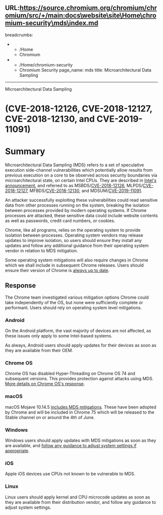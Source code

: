 URL:https://source.chromium.org/chromium/chromium/src/+/main:docs\website\site\Home\chromium-security\mds\index.md
---
breadcrumbs:
- - /Home
  - Chromium
- - /Home/chromium-security
  - Chromium Security
page_name: mds
title: Microarchitectural Data Sampling
---

Microarchitectural Data Sampling

# (CVE-2018-12126, CVE-2018-12127, CVE-2018-12130, and CVE-2019-11091)

# Summary

Microarchitectural Data Sampling (MDS) refers to a set of speculative execution
side-channel vulnerabilities which potentially allow results from previous
execution on a core to be observed across security boundaries via
microarchitectural state, on certain Intel CPUs. They are described in [Intel's
announcement](https://www.intel.com/content/www/us/en/security-center/advisory/intel-sa-00233.html),
and referred to as
MSBDS/[CVE-2018-12126](https://cve.mitre.org/cgi-bin/cvename.cgi?name=2018-12126),
MLPDS/[CVE-2018-12127](https://cve.mitre.org/cgi-bin/cvename.cgi?name=2018-12127),
MFBDS/[CVE-2018-12130](https://cve.mitre.org/cgi-bin/cvename.cgi?name=2018-12130),
and
MDSUM/[CVE-2019-11091](https://cve.mitre.org/cgi-bin/cvename.cgi?name=2019-11091).

An attacker successfully exploiting these vulnerabilities could read sensitive
data from other processes running on the system, breaking the isolation between
processes provided by modern operating systems. If Chrome processes are
attacked, these sensitive data could include website contents as well as
passwords, credit card numbers, or cookies.

Chrome, like all programs, relies on the operating system to provide isolation
between processes. Operating system vendors may release updates to improve
isolation, so users should ensure they install any updates and follow any
additional guidance from their operating system vendor in relation to MDS
mitigation.

Some operating system mitigations will also require changes in Chrome which we
shall include in subsequent Chrome releases. Users should ensure their version
of Chrome is [always up to
date](https://support.google.com/chrome/answer/95414?co=GENIE.Platform%3DDesktop).

## Response

The Chrome team investigated various mitigation options Chrome could take
independently of the OS, but none were sufficiently complete or performant.
Users should rely on operating system level mitigations.

### Android

On the Android platform, the vast majority of devices are not affected, as these
issues only apply to some Intel-based systems.

As always, Android users should apply updates for their devices as soon as they
are available from their OEM.

### Chrome OS

Chrome OS has disabled Hyper-Threading on Chrome OS 74 and subsequent versions.
This provides protection against attacks using MDS. [More details on Chrome OS's
response](/chromium-os/mds-on-chromeos).

### macOS

macOS Mojave 10.14.5 [includes MDS
mitigations](https://support.apple.com/en-us/HT210107). These have been adopted
by Chrome and will be included in Chrome 75 which will be released to the Stable
channel on or around the 4th of June.

### Windows

Windows users should apply updates with MDS mitigations as soon as they are
available, and [follow any guidance to adjust system settings if
appropriate](https://portal.msrc.microsoft.com/en-US/security-guidance/advisory/ADV190013).

### iOS

Apple iOS devices use CPUs not known to be vulnerable to MDS.

### Linux

Linux users should apply kernel and CPU microcode updates as soon as they are
available from their distribution vendor, and follow any guidance to adjust
system settings.
